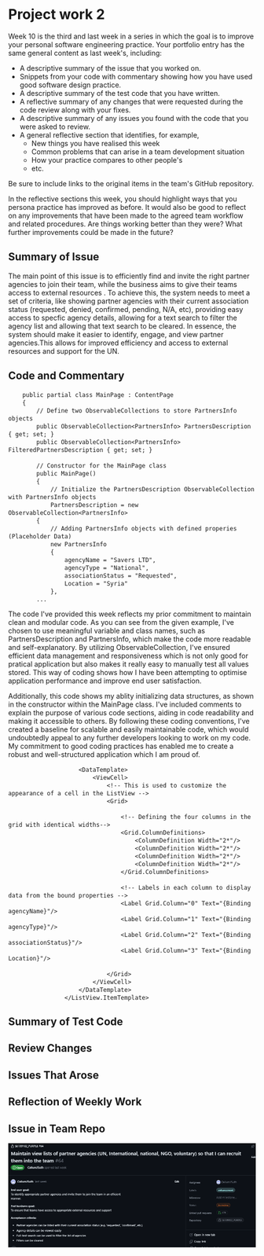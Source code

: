 # Project work 2

Week 10 is the third and last week in a series in which the goal is to improve your 
personal software engineering practice. Your portfolio entry has the same general content
as last week's, including:

* A descriptive summary of the issue that you worked on.
* Snippets from your code with commentary showing how you have used good software design 
  practice.
* A descriptive summary of the test code that you have written.
* A reflective summary of any changes that were requested during the code review along 
  with your fixes.
* A descriptive summary of any issues you found with the code that you were asked to review.
* A general reflective section that identifies, for example,
  * New things you have realised this week
  * Common problems that can arise in a team development situation
  * How your practice compares to other people's
  * etc.

Be sure to include links to the original items in the team's GitHub repository.

In the reflective sections this week, you should highlight ways that you persona practice
has improved as before. It would also be good to reflect on any improvements that have
been made to the agreed team workflow and related procedures. Are things working
better than they were? What further improvements could be made in the future?

## Summary of Issue 

The main point of this issue is to efficiently find and invite the right partner agencies to join their team, while the business aims to give their teams access to external resources . To achieve this, the system needs to meet a set of criteria, like showing partner agencies with their current association status (requested, denied, confirmed, pending, N/A, etc), providing easy access to specfic agency details, allowing for a text search to filter the agency list and allowing that text search to be cleared. In essence, the system should make it easier to identify, engage, and view partner agencies.This allows for improved efficiency and access to external resources and support for the UN.


## Code and Commentary 

```
    public partial class MainPage : ContentPage
    {
        // Define two ObservableCollections to store PartnersInfo objects
        public ObservableCollection<PartnersInfo> PartnersDescription { get; set; }
        public ObservableCollection<PartnersInfo> FilteredPartnersDescription { get; set; }

        // Constructor for the MainPage class
        public MainPage()
        {
            // Initialize the PartnersDescription ObservableCollection with PartnersInfo objects
            PartnersDescription = new ObservableCollection<PartnersInfo>
        {
            // Adding PartnersInfo objects with defined properies (Placeholder Data) 
            new PartnersInfo
            {
                agencyName = "Savers LTD",
                agencyType = "National",
                associationStatus = "Requested",
                Location = "Syria"
            },
        ...
```
The code I've provided this week reflects my prior commitment to maintain clean and modular code. As you can see from the given example, I've chosen to use meaningful variable and class names, such as PartnersDescription and PartnersInfo, which make the code more readable and self-explanatory. By utilizing ObservableCollection, I've ensured efficient data management and responsiveness which is not only good for pratical application but also makes it really easy to manually test all values stored. This way of coding shows how I have been attempting to optimise application performance and improve end user satisfaction.

Additionally, this code shows my ablity initializing data structures, as shown in the constructor within the MainPage class. I've included comments to explain the purpose of various code sections, aiding in code readability and making it accessible to others. By following these coding conventions, I've created a baseline for scalable and easily maintainable code, which would undoubtedly appeal to any further developers looking to work on my code. My commitment to good coding practices has enabled me to create a robust and well-structured application which I am proud of.

```
                    <DataTemplate>
                        <ViewCell>
                            <!-- This is used to customize the appearance of a cell in the ListView -->
                            <Grid>

                                <!-- Defining the four columns in the grid with identical widths-->
                                <Grid.ColumnDefinitions>
                                    <ColumnDefinition Width="2*"/>
                                    <ColumnDefinition Width="2*"/>
                                    <ColumnDefinition Width="2*"/>
                                    <ColumnDefinition Width="2*"/>
                                </Grid.ColumnDefinitions>

                                <!-- Labels in each column to display data from the bound properties -->
                                <Label Grid.Column="0" Text="{Binding agencyName}"/>
                                <Label Grid.Column="1" Text="{Binding agencyType}"/>
                                <Label Grid.Column="2" Text="{Binding associationStatus}"/>
                                <Label Grid.Column="3" Text="{Binding Location}"/>

                            </Grid>
                        </ViewCell>
                    </DataTemplate>
                </ListView.ItemTemplate>
```

## Summary of Test Code

## Review Changes 

## Issues That Arose

## Reflection of Weekly Work 

## Issue in Team Repo

![Image](https://github.com/CallumJSuth/Portfolio/blob/main/images/ss6-1.png)
